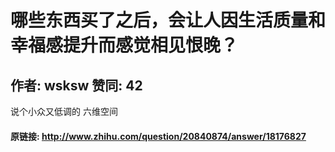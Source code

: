 # 哪些东西买了之后，会让人因生活质量和幸福感提升而感觉相见恨晚？
## 作者: wsksw  赞同: 42
说个小众又低调的 六维空间

#### 原链接: http://www.zhihu.com/question/20840874/answer/18176827